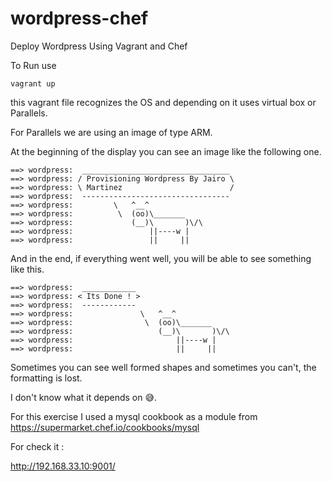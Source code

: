 # wordpress-chef
Deploy Wordpress Using Vagrant and Chef

To Run use
```
vagrant up
```
this vagrant file recognizes the OS and depending on it uses virtual box or Parallels.

For Parallels we are using an image of type ARM.

At the beginning of the display you can see an image like the following one.

```
==> wordpress:  _________________________________             
==> wordpress: / Provisioning Wordpress By Jairo \       
==> wordpress: \ Martinez                        /           
==> wordpress:  ---------------------------------            
==> wordpress:         \   ^__^      
==> wordpress:          \  (oo)\_______
==> wordpress:             (__)\       )\/\
==> wordpress:                 ||----w |
==> wordpress:                 ||     ||
```

And in the end, if everything went well, you will be able to see something like this.

```
==> wordpress:  ____________
==> wordpress: < Its Done ! >
==> wordpress:  ------------
==> wordpress:               \   ^__^
==> wordpress:                \  (oo)\_______
==> wordpress:                   (__)\       )\/\
==> wordpress:                       ||----w |
==> wordpress:                       ||     ||
```

Sometimes you can see well formed shapes and sometimes you can't, the formatting is lost.

I don't know what it depends on 😅.

For this exercise I used a mysql cookbook as a module from https://supermarket.chef.io/cookbooks/mysql 

For check it :

http://192.168.33.10:9001/
